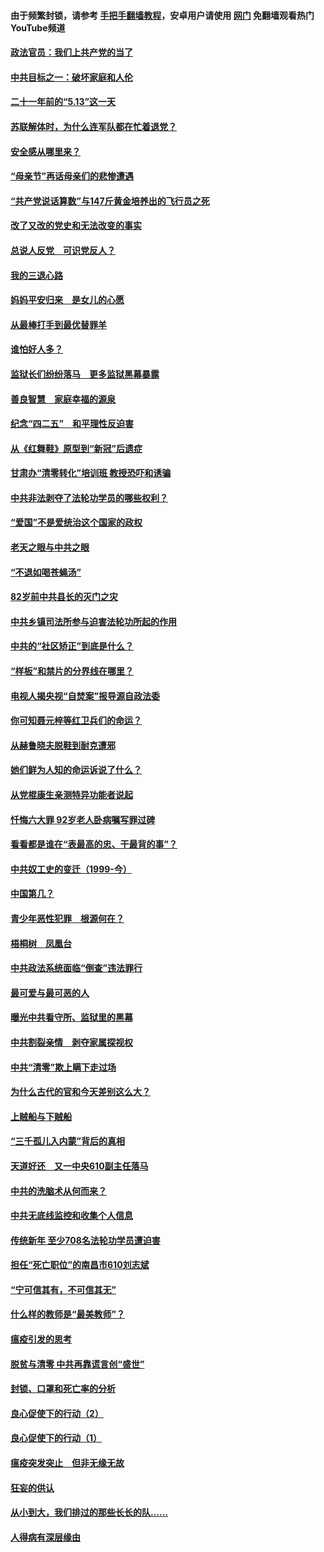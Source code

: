 #### 由于频繁封锁，请参考 [手把手翻墙教程](https://github.com/gfw-breaker/guides/wiki/)，安卓用户请使用 [网门](https://github.com/gfw-breaker/nogfw/blob/master/dl.md?t=05181801) 免翻墙观看热门YouTube频道 

#### [政法官员：我们上共产党的当了](../pages/19/425351.md?t=05181801) 

#### [中共目标之一：破坏家庭和人伦](../pages/19/424454.md?t=05181801) 

#### [二十一年前的“5.13”这一天](../pages/19/424814.md?t=05181801) 

#### [苏联解体时，为什么连军队都在忙着退党？](../pages/19/424335.md?t=05181801) 

#### [安全感从哪里来？](../pages/19/424336.md?t=05181801) 

#### [“母亲节”再话母亲们的悲惨遭遇](../pages/19/424234.md?t=05181801) 

#### [“共产党说话算数”与147斤黄金培养出的飞行员之死](../pages/19/424115.md?t=05181801) 

#### [改了又改的党史和无法改变的事实](../pages/19/424037.md?t=05181801) 

#### [总说人反党　可识党反人？](../pages/19/423820.md?t=05181801) 

#### [我的三退心路](../pages/19/423876.md?t=05181801) 

#### [妈妈平安归来　是女儿的心愿](../pages/19/423947.md?t=05181801) 

#### [从最棒打手到最优替罪羊](../pages/19/423819.md?t=05181801) 

#### [谁怕好人多？](../pages/19/423774.md?t=05181801) 

#### [监狱长们纷纷落马　更多监狱黑幕暴露](../pages/19/423787.md?t=05181801) 

#### [善良智慧　家庭幸福的源泉](../pages/19/423632.md?t=05181801) 

#### [纪念“四二五”　和平理性反迫害](../pages/19/423660.md?t=05181801) 

#### [从《红舞鞋》原型到“新冠”后遗症](../pages/19/423509.md?t=05181801) 

#### [甘肃办“清零转化”培训班 教授恐吓和诱骗](../pages/19/423498.md?t=05181801) 

#### [中共非法剥夺了法轮功学员的哪些权利？](../pages/19/423392.md?t=05181801) 

#### [“爱国”不是爱统治这个国家的政权](../pages/19/423029.md?t=05181801) 

#### [老天之眼与中共之眼](../pages/19/423378.md?t=05181801) 

#### [“不退如喝苍蝇汤”](../pages/19/423287.md?t=05181801) 

#### [82岁前中共县长的灭门之灾](../pages/19/423055.md?t=05181801) 

#### [中共乡镇司法所参与迫害法轮功所起的作用](../pages/19/423064.md?t=05181801) 

#### [中共的“社区矫正”到底是什么？](../pages/19/422870.md?t=05181801) 

#### [“样板”和禁片的分界线在哪里？](../pages/19/422704.md?t=05181801) 

#### [电视人揭央视“自焚案”报导源自政法委](../pages/19/422770.md?t=05181801) 

#### [你可知聂元梓等红卫兵们的命运？](../pages/19/422848.md?t=05181801) 

#### [从赫鲁晓夫脱鞋到耐克遭邪](../pages/19/422826.md?t=05181801) 

#### [她们鲜为人知的命运诉说了什么？](../pages/19/422754.md?t=05181801) 

#### [从党棍康生亲测特异功能者说起](../pages/19/422657.md?t=05181801) 

#### [忏悔六大罪 92岁老人卧病嘱写罪过碑](../pages/19/422750.md?t=05181801) 

#### [看看都是谁在“表最高的忠、干最背的事”？](../pages/19/422703.md?t=05181801) 

#### [中共奴工史的变迁（1999-今）](../pages/19/422656.md?t=05181801) 

#### [中国第几？](../pages/19/422496.md?t=05181801) 

#### [青少年恶性犯罪　根源何在？](../pages/19/422449.md?t=05181801) 

#### [梧桐树　凤凰台](../pages/19/422442.md?t=05181801) 

#### [中共政法系统面临“倒查”违法罪行](../pages/19/422497.md?t=05181801) 

#### [最可爱与最可恶的人](../pages/19/422448.md?t=05181801) 

#### [曝光中共看守所、监狱里的黑幕](../pages/19/422390.md?t=05181801) 

#### [中共割裂亲情　剥夺家属探视权](../pages/19/422364.md?t=05181801) 

#### [中共“清零”欺上瞒下走过场](../pages/19/422306.md?t=05181801) 

#### [为什么古代的官和今天差别这么大？](../pages/19/422228.md?t=05181801) 

#### [上贼船与下贼船](../pages/19/422276.md?t=05181801) 

#### [“三千孤儿入内蒙”背后的真相](../pages/19/422229.md?t=05181801) 

#### [天道好还　又一中央610副主任落马](../pages/19/422155.md?t=05181801) 

#### [中共的洗脑术从何而来？](../pages/19/422154.md?t=05181801) 

#### [中共无底线监控和收集个人信息](../pages/19/422039.md?t=05181801) 

#### [传统新年 至少708名法轮功学员遭迫害](../pages/19/421946.md?t=05181801) 

#### [担任“死亡职位”的南昌市610刘志斌](../pages/19/421957.md?t=05181801) 

#### [“宁可信其有，不可信其无”](../pages/19/421691.md?t=05181801) 

#### [什么样的教师是“最美教师”？](../pages/19/421755.md?t=05181801) 

#### [瘟疫引发的思考](../pages/19/421594.md?t=05181801) 

#### [脱贫与清零 中共再靠谎言创“盛世”](../pages/19/421590.md?t=05181801) 

#### [封锁、口罩和死亡率的分析](../pages/19/421495.md?t=05181801) 

#### [良心促使下的行动（2）](../pages/19/421361.md?t=05181801) 

#### [良心促使下的行动（1）](../pages/19/421302.md?t=05181801) 

#### [瘟疫突发突止　但非无缘无故](../pages/19/421281.md?t=05181801) 

#### [狂妄的供认](../pages/19/421199.md?t=05181801) 

#### [从小到大，我们排过的那些长长的队……](../pages/19/421243.md?t=05181801) 

#### [人得病有深层缘由](../pages/19/420864.md?t=05181801) 

